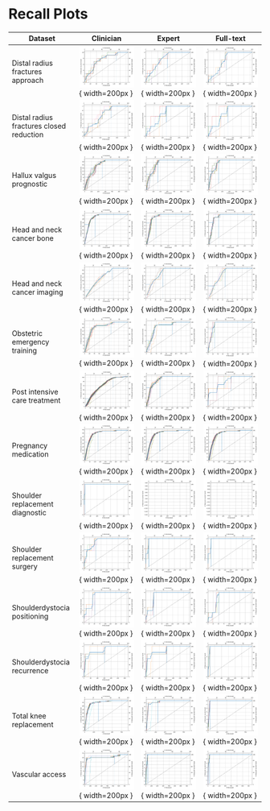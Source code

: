 # Recall Plots

| Dataset | Clinician | Expert | Full-text |
|---|---|---|---|
| Distal radius fractures approach | ![](../output/simulation/Distal_radius_fractures_approach_noisy_inclusion/plot_recall_Distal_radius_fractures_approach_noisy_inclusion.png){ width=200px } | ![](../output/simulation/Distal_radius_fractures_approach_expert_inclusion/plot_recall_Distal_radius_fractures_approach_expert_inclusion.png){ width=200px } | ![](../output/simulation/Distal_radius_fractures_approach_fulltext_inclusion/plot_recall_Distal_radius_fractures_approach_fulltext_inclusion.png){ width=200px } |
| Distal radius fractures closed reduction | ![](../output/simulation/Distal_radius_fractures_closed_reduction_noisy_inclusion/plot_recall_Distal_radius_fractures_closed_reduction_noisy_inclusion.png){ width=200px } | ![](../output/simulation/Distal_radius_fractures_closed_reduction_expert_inclusion/plot_recall_Distal_radius_fractures_closed_reduction_expert_inclusion.png){ width=200px } | ![](../output/simulation/Distal_radius_fractures_closed_reduction_fulltext_inclusion/plot_recall_Distal_radius_fractures_closed_reduction_fulltext_inclusion.png){ width=200px } |
| Hallux valgus prognostic | ![](../output/simulation/Hallux_valgus_prognostic_noisy_inclusion/plot_recall_Hallux_valgus_prognostic_noisy_inclusion.png){ width=200px } | ![](../output/simulation/Hallux_valgus_prognostic_expert_inclusion/plot_recall_Hallux_valgus_prognostic_expert_inclusion.png){ width=200px } | ![](../output/simulation/Hallux_valgus_prognostic_fulltext_inclusion/plot_recall_Hallux_valgus_prognostic_fulltext_inclusion.png){ width=200px } |
| Head and neck cancer bone | ![](../output/simulation/Head_and_neck_cancer_bone_noisy_inclusion/plot_recall_Head_and_neck_cancer_bone_noisy_inclusion.png){ width=200px } | ![](../output/simulation/Head_and_neck_cancer_bone_expert_inclusion/plot_recall_Head_and_neck_cancer_bone_expert_inclusion.png){ width=200px } | ![](../output/simulation/Head_and_neck_cancer_bone_fulltext_inclusion/plot_recall_Head_and_neck_cancer_bone_fulltext_inclusion.png){ width=200px } |
| Head and neck cancer imaging | ![](../output/simulation/Head_and_neck_cancer_imaging_noisy_inclusion/plot_recall_Head_and_neck_cancer_imaging_noisy_inclusion.png){ width=200px } | ![](../output/simulation/Head_and_neck_cancer_imaging_expert_inclusion/plot_recall_Head_and_neck_cancer_imaging_expert_inclusion.png){ width=200px } | ![](../output/simulation/Head_and_neck_cancer_imaging_fulltext_inclusion/plot_recall_Head_and_neck_cancer_imaging_fulltext_inclusion.png){ width=200px } |
| Obstetric emergency training | ![](../output/simulation/Obstetric_emergency_training_noisy_inclusion/plot_recall_Obstetric_emergency_training_noisy_inclusion.png){ width=200px } | ![](../output/simulation/Obstetric_emergency_training_expert_inclusion/plot_recall_Obstetric_emergency_training_expert_inclusion.png){ width=200px } | ![](../output/simulation/Obstetric_emergency_training_fulltext_inclusion/plot_recall_Obstetric_emergency_training_fulltext_inclusion.png){ width=200px } |
| Post intensive care treatment | ![](../output/simulation/Post_intensive_care_treatment_noisy_inclusion/plot_recall_Post_intensive_care_treatment_noisy_inclusion.png){ width=200px } | ![](../output/simulation/Post_intensive_care_treatment_expert_inclusion/plot_recall_Post_intensive_care_treatment_expert_inclusion.png){ width=200px } | ![](../output/simulation/Post_intensive_care_treatment_fulltext_inclusion/plot_recall_Post_intensive_care_treatment_fulltext_inclusion.png){ width=200px } |
| Pregnancy medication | ![](../output/simulation/Pregnancy_medication_noisy_inclusion/plot_recall_Pregnancy_medication_noisy_inclusion.png){ width=200px } | ![](../output/simulation/Pregnancy_medication_expert_inclusion/plot_recall_Pregnancy_medication_expert_inclusion.png){ width=200px } | ![](../output/simulation/Pregnancy_medication_fulltext_inclusion/plot_recall_Pregnancy_medication_fulltext_inclusion.png){ width=200px } |
| Shoulder replacement diagnostic | ![](../output/simulation/Shoulder_replacement_diagnostic_noisy_inclusion/plot_recall_Shoulder_replacement_diagnostic_noisy_inclusion.png){ width=200px } | ![](../output/simulation/Shoulder_replacement_diagnostic_expert_inclusion/plot_recall_Shoulder_replacement_diagnostic_expert_inclusion.png){ width=200px } | ![](../output/simulation/Shoulder_replacement_diagnostic_fulltext_inclusion/plot_recall_Shoulder_replacement_diagnostic_fulltext_inclusion.png){ width=200px } |
| Shoulder replacement surgery | ![](../output/simulation/Shoulder_replacement_surgery_noisy_inclusion/plot_recall_Shoulder_replacement_surgery_noisy_inclusion.png){ width=200px } | ![](../output/simulation/Shoulder_replacement_surgery_expert_inclusion/plot_recall_Shoulder_replacement_surgery_expert_inclusion.png){ width=200px } | ![](../output/simulation/Shoulder_replacement_surgery_fulltext_inclusion/plot_recall_Shoulder_replacement_surgery_fulltext_inclusion.png){ width=200px } |
| Shoulderdystocia positioning | ![](../output/simulation/Shoulderdystocia_positioning_noisy_inclusion/plot_recall_Shoulderdystocia_positioning_noisy_inclusion.png){ width=200px } | ![](../output/simulation/Shoulderdystocia_positioning_expert_inclusion/plot_recall_Shoulderdystocia_positioning_expert_inclusion.png){ width=200px } | ![](../output/simulation/Shoulderdystocia_positioning_fulltext_inclusion/plot_recall_Shoulderdystocia_positioning_fulltext_inclusion.png){ width=200px } |
| Shoulderdystocia recurrence | ![](../output/simulation/Shoulderdystocia_recurrence_noisy_inclusion/plot_recall_Shoulderdystocia_recurrence_noisy_inclusion.png){ width=200px } | ![](../output/simulation/Shoulderdystocia_recurrence_expert_inclusion/plot_recall_Shoulderdystocia_recurrence_expert_inclusion.png){ width=200px } | ![](../output/simulation/Shoulderdystocia_recurrence_fulltext_inclusion/plot_recall_Shoulderdystocia_recurrence_fulltext_inclusion.png){ width=200px } |
| Total knee replacement | ![](../output/simulation/Total_knee_replacement_noisy_inclusion/plot_recall_Total_knee_replacement_noisy_inclusion.png){ width=200px } | ![](../output/simulation/Total_knee_replacement_expert_inclusion/plot_recall_Total_knee_replacement_expert_inclusion.png){ width=200px } | ![](../output/simulation/Total_knee_replacement_fulltext_inclusion/plot_recall_Total_knee_replacement_fulltext_inclusion.png){ width=200px } |
| Vascular access | ![](../output/simulation/Vascular_access_noisy_inclusion/plot_recall_Vascular_access_noisy_inclusion.png){ width=200px } | ![](../output/simulation/Vascular_access_expert_inclusion/plot_recall_Vascular_access_expert_inclusion.png){ width=200px } | ![](../output/simulation/Vascular_access_fulltext_inclusion/plot_recall_Vascular_access_fulltext_inclusion.png){ width=200px } |
